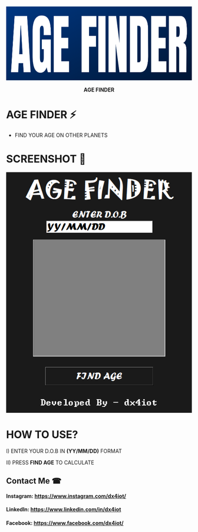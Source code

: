 <p align="center"><img src="logo/logo.png" width="600" height="200" alt="logo"></p>
<p align="center"><b>AGE FINDER</b></p>

# AGE FINDER ⚡
* FIND YOUR AGE ON OTHER PLANETS

# SCREENSHOT 📸
![](ss/ss.PNG)

# HOW TO USE?
I) ENTER YOUR D.O.B IN **(YY/MM/DD)** FORMAT 

II) PRESS **FIND AGE** TO CALCULATE

## Contact Me ☎

#### Instagram: https://www.instagram.com/dx4iot/

#### LinkedIn: https://www.linkedin.com/in/dx4iot

#### Facebook: https://www.facebook.com/dx4iot/

